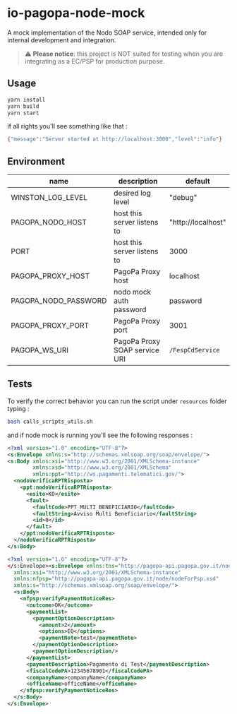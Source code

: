 # io-pagopa-node-mock

A mock implementation of the Nodo SOAP service, intended only for internal development and integration.
> :warning: **Please notice**: this project is NOT suited for testing when you are integrating as a EC/PSP for production purpose.
## Usage

```sh
yarn install
yarn build
yarn start
```

if all rights you'll see something like that :
```sh
{"message":"Server started at http://localhost:3000","level":"info"}
```

## Environment

| name                 | description                   | default            |
| -------------------- | ----------------------------- | ------------------ |
| WINSTON_LOG_LEVEL    | desired log level             | "debug"            |
| PAGOPA_NODO_HOST     | host this server listens to   | "http://localhost" |
| PORT                 | host this server listens to   | 3000               |
| PAGOPA_PROXY_HOST    | PagoPa Proxy host             | localhost          |
| PAGOPA_NODO_PASSWORD | nodo mock auth password       | password           |
| PAGOPA_PROXY_PORT    | PagoPa Proxy port             | 3001               |
| PAGOPA_WS_URI        | PagoPa Proxy SOAP service URI | `/FespCdService`   |


## Tests

To verify the correct behavior you can run the script under `resources` folder typing :

```sh
bash calls_scripts_utils.sh
```

and if node mock is running you'll see the following responses :

```xml
<?xml version="1.0" encoding="UTF-8"?>
<s:Envelope xmlns:s="http://schemas.xmlsoap.org/soap/envelope/">
<s:Body xmlns:xsi="http://www.w3.org/2001/XMLSchema-instance"
        xmlns:xsd="http://www.w3.org/2001/XMLSchema"
        xmlns:ppt="http://ws.pagamenti.telematici.gov/">
  <nodoVerificaRPTRisposta>
    <ppt:nodoVerificaRPTRisposta>
      <esito>KO</esito>
      <fault>
        <faultCode>PPT_MULTI_BENEFICIARIO</faultCode>
        <faultString>Avviso Multi Beneficiario</faultString>
        <id>0</id>
      </fault>
    </ppt:nodoVerificaRPTRisposta>
  </nodoVerificaRPTRisposta>
</s:Body>
```

```xml
<?xml version="1.0" encoding="UTF-8"?>
</s:Envelope><s:Envelope xmlns:tns="http://pagopa-api.pagopa.gov.it/node/nodeForPsp.wsdl"
  xmlns:xsi="http://www.w3.org/2001/XMLSchema-instance"
  xmlns:nfpsp="http://pagopa-api.pagopa.gov.it/node/nodeForPsp.xsd"
  xmlns:s="http://schemas.xmlsoap.org/soap/envelope/">
  <s:Body>
    <nfpsp:verifyPaymentNoticeRes>
      <outcome>OK</outcome>
      <paymentList>
        <paymentOptionDescription>
          <amount>2</amount>
          <options>EQ</options>
          <paymentNote>test</paymentNote>
        </paymentOptionDescription>
        <paymentOptionDescription/>
      </paymentList>
      <paymentDescription>Pagamento di Test</paymentDescription>
      <fiscalCodePA>12345678901</fiscalCodePA>
      <companyName>companyName</companyName>
      <officeName>officeName</officeName>
    </nfpsp:verifyPaymentNoticeRes>
  </s:Body>
</s:Envelope>

```